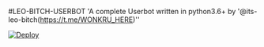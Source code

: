 #LEO-BITCH-USERBOT
'A complete Userbot written in python3.6+ by '@its-leo-bitch(https://t.me/WONKRU_HERE)''

[![Deploy](https://www.herokucdn.com/deploy/button.svg)](https://heroku.com/deploy?template=https://github.com/No-OnE-Kn0wS-Me/OzmBot)
